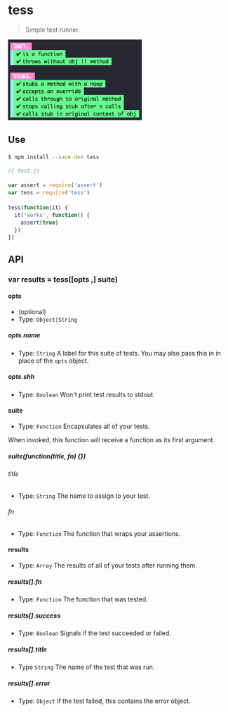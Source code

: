 # tess

> Simple test runner.

![](example.png)

## Use
```sh
$ npm install --save-dev tess
```
```js
// test.js

var assert = require('assert')
var tess = require('tess')

tess(function(it) {
  it('works', function() {
    assert(true)
  })
})
```

## API

### var results = tess([opts ,] suite)

#### opts
- (optional)
- Type: `Object|String`

##### opts.name
- Type: `String`
A label for this suite of tests. You may also pass this in in place of the `opts` object.

##### opts.shh
- Type: `Boolean`
Won't print test results to stdout.

#### suite
- Type: `Function`
Encapsulates all of your tests.

When invoked, this function will receive a function as its first argument.

##### suite(function(title, fn) {})

###### title
- Type: `String`
The name to assign to your test.

###### fn
- Type: `Function`
The function that wraps your assertions.

#### results
- Type: `Array`
The results of all of your tests after running them.

##### results[].fn
- Type: `Function`
The function that was tested.

##### results[].success
- Type: `Boolean`
Signals if the test succeeded or failed.

##### results[].title
- Type `String`
The name of the test that was run.

##### results[].error
- Type: `Object`
If the test failed, this contains the error object.